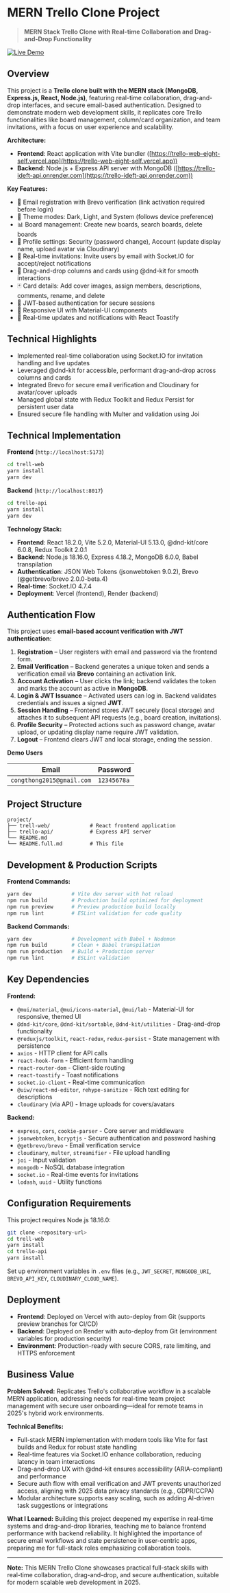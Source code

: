 # MERN Trello Clone Project

> **MERN Stack Trello Clone with Real-time Collaboration and Drag-and-Drop Functionality**

[![Live Demo](https://img.shields.io/badge/🚀_Live_Demo-Visit_Here-2ea44f?style=for-the-badge)](https://trello-web-eight-self.vercel.app)

## Overview

This project is a **Trello clone built with the MERN stack (MongoDB, Express.js, React, Node.js)**, featuring real-time collaboration, drag-and-drop interfaces, and secure email-based authentication. Designed to demonstrate modern web development skills, it replicates core Trello functionalities like board management, column/card organization, and team invitations, with a focus on user experience and scalability.

**Architecture:**
- **Frontend**: React application with Vite bundler ([https://trello-web-eight-self.vercel.app](https://trello-web-eight-self.vercel.app))
- **Backend**: Node.js + Express API server with MongoDB ([https://trello-ideft-api.onrender.com](https://trello-ideft-api.onrender.com))

**Key Features:**
- 📧 Email registration with Brevo verification (link activation required before login)
- 🌙 Theme modes: Dark, Light, and System (follows device preference)
- 📊 Board management: Create new boards, search boards, delete boards
- 👥 Profile settings: Security (password change), Account (update display name, upload avatar via Cloudinary)
- 🤝 Real-time invitations: Invite users by email with Socket.IO for accept/reject notifications
- 🧩 Drag-and-drop columns and cards using @dnd-kit for smooth interactions
- 🃏 Card details: Add cover images, assign members, descriptions, comments, rename, and delete
- 🔐 JWT-based authentication for secure sessions
- 📱 Responsive UI with Material-UI components
- 🔔 Real-time updates and notifications with React Toastify

## Technical Highlights

- Implemented real-time collaboration using Socket.IO for invitation handling and live updates
- Leveraged @dnd-kit for accessible, performant drag-and-drop across columns and cards
- Integrated Brevo for secure email verification and Cloudinary for avatar/cover uploads
- Managed global state with Redux Toolkit and Redux Persist for persistent user data
- Ensured secure file handling with Multer and validation using Joi

## Technical Implementation

**Frontend** (`http://localhost:5173`)
```bash
cd trell-web
yarn install
yarn dev
```

**Backend** (`http://localhost:8017`)
```bash
cd trello-api
yarn install
yarn dev
```

**Technology Stack:**
- **Frontend**: React 18.2.0, Vite 5.2.0, Material-UI 5.13.0, @dnd-kit/core 6.0.8, Redux Toolkit 2.0.1
- **Backend**: Node.js 18.16.0, Express 4.18.2, MongoDB 6.0.0, Babel transpilation
- **Authentication**: JSON Web Tokens (jsonwebtoken 9.0.2), Brevo (@getbrevo/brevo 2.0.0-beta.4)
- **Real-time**: Socket.IO 4.7.4
- **Deployment**: Vercel (frontend), Render (backend)

## Authentication Flow

This project uses **email-based account verification with JWT authentication**:

1. **Registration** – User registers with email and password via the frontend form.  
2. **Email Verification** – Backend generates a unique token and sends a verification email via **Brevo** containing an activation link.  
3. **Account Activation** – User clicks the link; backend validates the token and marks the account as active in **MongoDB**.  
4. **Login & JWT Issuance** – Activated users can log in. Backend validates credentials and issues a signed **JWT**.  
5. **Session Handling** – Frontend stores JWT securely (local storage) and attaches it to subsequent API requests (e.g., board creation, invitations).  
6. **Profile Security** – Protected actions such as password change, avatar upload, or updating display name require JWT validation.  
7. **Logout** – Frontend clears JWT and local storage, ending the session.  


**Demo Users** 

| Email                   | Password       |
|-------------------------|----------------|
| `congthong2015@gmail.com`  | `12345678a`    |


## Project Structure

```
project/
├── trell-web/             # React frontend application
├── trello-api/            # Express API server
└── README.md                     
└── README.full.md         # This file
```

## Development & Production Scripts

**Frontend Commands:**
```bash
yarn dev             # Vite dev server with hot reload
npm run build        # Production build optimized for deployment
npm run preview      # Preview production build locally
npm run lint         # ESLint validation for code quality
```

**Backend Commands:**
```bash
yarn dev             # Development with Babel + Nodemon
npm run build        # Clean + Babel transpilation
npm run production   # Build + Production server
npm run lint         # ESLint validation
```

## Key Dependencies

**Frontend:**
- `@mui/material`, `@mui/icons-material`, `@mui/lab` - Material-UI for responsive, themed UI
- `@dnd-kit/core`, `@dnd-kit/sortable`, `@dnd-kit/utilities` - Drag-and-drop functionality
- `@reduxjs/toolkit`, `react-redux`, `redux-persist` - State management with persistence
- `axios` - HTTP client for API calls
- `react-hook-form` - Efficient form handling
- `react-router-dom` - Client-side routing
- `react-toastify` - Toast notifications
- `socket.io-client` - Real-time communication
- `@uiw/react-md-editor`, `rehype-sanitize` - Rich text editing for descriptions
- `cloudinary` (via API) - Image uploads for covers/avatars

**Backend:**
- `express`, `cors`, `cookie-parser` - Core server and middleware
- `jsonwebtoken`, `bcryptjs` - Secure authentication and password hashing
- `@getbrevo/brevo` - Email verification service
- `cloudinary`, `multer`, `streamifier` - File upload handling
- `joi` - Input validation
- `mongodb` - NoSQL database integration
- `socket.io` - Real-time events for invitations
- `lodash`, `uuid` - Utility functions

## Configuration Requirements

This project requires Node.js 18.16.0:

```bash
git clone <repository-url>
cd trell-web
yarn install
cd trello-api
yarn install
```

Set up environment variables in `.env` files (e.g., `JWT_SECRET`, `MONGODB_URI`, `BREVO_API_KEY`, `CLOUDINARY_CLOUD_NAME`).

## Deployment

- **Frontend**: Deployed on Vercel with auto-deploy from Git (supports preview branches for CI/CD)
- **Backend**: Deployed on Render with auto-deploy from Git (environment variables for production security)
- **Environment**: Production-ready with secure CORS, rate limiting, and HTTPS enforcement

## Business Value

**Problem Solved:** Replicates Trello's collaborative workflow in a scalable MERN application, addressing needs for real-time team project management with secure user onboarding—ideal for remote teams in 2025's hybrid work environments.

**Technical Benefits:**
- Full-stack MERN implementation with modern tools like Vite for fast builds and Redux for robust state handling
- Real-time features via Socket.IO enhance collaboration, reducing latency in team interactions
- Drag-and-drop UX with @dnd-kit ensures accessibility (ARIA-compliant) and performance
- Secure auth flow with email verification and JWT prevents unauthorized access, aligning with 2025 data privacy standards (e.g., GDPR/CCPA)
- Modular architecture supports easy scaling, such as adding AI-driven task suggestions or integrations

**What I Learned:** Building this project deepened my expertise in real-time systems and drag-and-drop libraries, teaching me to balance frontend performance with backend reliability. It highlighted the importance of secure email workflows and state persistence in user-centric apps, preparing me for full-stack roles emphasizing collaboration tools.

---

**Note:** This MERN Trello Clone showcases practical full-stack skills with real-time collaboration, drag-and-drop, and secure authentication, suitable for modern scalable web development in 2025.

